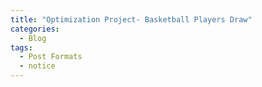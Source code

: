 ```yaml
---
title: "Optimization Project- Basketball Players Draw"
categories:
  - Blog
tags:
  - Post Formats
  - notice
---
```



